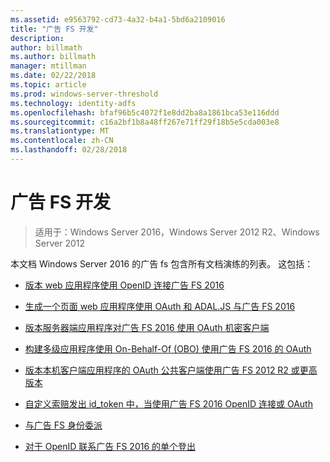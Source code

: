 ```yaml
---
ms.assetid: e9563792-cd73-4a32-b4a1-5bd6a2109016
title: "广告 FS 开发"
description: 
author: billmath
ms.author: billmath
manager: mtillman
ms.date: 02/22/2018
ms.topic: article
ms.prod: windows-server-threshold
ms.technology: identity-adfs
ms.openlocfilehash: bfaf96b5c4072f1e8dd2ba8a1861bca53e116ddd
ms.sourcegitcommit: c16a2bf1b8a48ff267e71ff29f18b5e5cda003e8
ms.translationtype: MT
ms.contentlocale: zh-CN
ms.lasthandoff: 02/28/2018
---
```

# <a name="ad-fs-development"></a>广告 FS 开发

>适用于：Windows Server 2016，Windows Server 2012 R2、Windows Server 2012

本文档 Windows Server 2016 的广告 fs 包含所有文档演练的列表。 这包括：  
  
 
  
* [版本 web 应用程序使用 OpenID 连接广告 FS 2016](../ad-fs/development/Enabling-OpenId-Connect-with-AD-FS.md)  

- [生成一个页面 web 应用程序使用 OAuth 和 ADAL.JS 与广告 FS 2016](../ad-fs/development/Single-Page-Application-with-AD-FS.md)
  
* [版本服务器端应用程序对广告 FS 2016 使用 OAuth 机密客户端](../ad-fs/development/Enabling-Oauth-Confidential-Clients-with-AD-FS-2016.md)

* [构建多级应用程序使用 On-Behalf-Of (OBO) 使用广告 FS 2016 的 OAuth](../ad-fs/development/AD-FS-On-behalf-of-Authentication-in-Windows-Server-2016.md) 

* [版本本机客户端应用程序的 OAuth 公共客户端使用广告 FS 2012 R2 或更高版本](https://msdn.microsoft.com/library/dn633593.aspx)

- [自定义索赔发出 id_token 中，当使用广告 FS 2016 OpenID 连接或 OAuth](../ad-fs/development/Customize-Id-Token-AD-FS-2016.md)

- [与广告 FS 身份委派](../ad-fs/development/ad-fs-identity-delegation.md)

- [对于 OpenID 联系广告 FS 2016 的单个登出](../ad-fs/development/ad-fs-logout-openid-connect.md)



